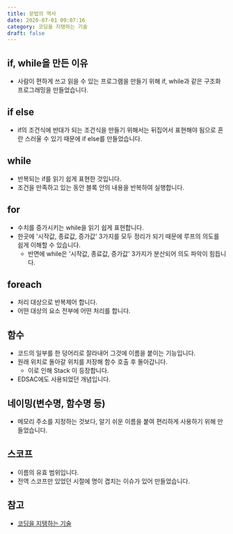 ```yaml
---
title: 문법의 역사
date: 2020-07-01 09:07:16
category: 코딩을 지탱하는 기술
draft: false
---
```


## if, while을 만든 이유

- 사람이 편하게 쓰고 읽을 수 있는 프로그램을 만들기 위해 if, while과 같은 구조화 프로그래밍을 만들었습니다.

## if else

- if의 조건식에 반대가 되는 조건식을 만들기 위해서는 뒤집어서 표현해야 됨으로 혼란 스러울 수 있기 때문에 if else를 만들었습니다.

## while

- 반복되는 if를 읽기 쉽게 표현한 것입니다.
- 조건을 만족하고 있는 동안 블록 안의 내용을 반복하여 실행합니다.

## for

- 수치를 증가시키는 while을 읽기 쉽게 표현합니다.
- 한곳에 '시작값, 종료값, 증가값' 3가지를 모두 정리가 되기 때문에 루프의 의도를 쉽게 이해할 수 있습니다.
  - 반면에 while은 '시작값, 종료값, 증가값' 3가지가 분산되어 의도 파악이 힘듭니다.

## foreach

- 처리 대상으로 반복제어 합니다.
- 어떤 대상의 요소 전부에 어떤 처리를 합니다.

## 함수

- 코드의 일부를 한 덩어리로 잘라내어 그것에 이름을 붙이는 기능입니다.
- 원래 위치로 돌아갈 위치를 저장해 함수 호출 후 돌아갑니다.
  - 이로 인해 Stack 이 등장합니다.
- EDSAC에도 사용되었던 개념입니다.

## 네이밍(변수명, 함수명 등)

- 메모리 주소를 지정하는 것보다, 알기 쉬운 이름을 붙여 편리하게 사용하기 위해 만들었습니다.

## 스코프

- 이름의 유효 범위입니다.
- 전역 스코프만 있었던 시절에 명이 겹치는 이슈가 있어 만들었습니다.

## 참고

- [코딩을 지탱하는 기술](https://peter-cho.gitbook.io/book/11/undefined-5#race-condition)
